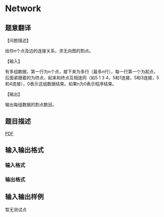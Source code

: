 # Network

## 题意翻译

【问题描述】

给你n个点及边的连接关系，求无向图的割点。

【输入】

有多组数据，第一行为n个点，接下来为多行（最多n行），每一行第一个为起点，后面紧跟着的为终点，起来和终点互相连同（如5 1 3 4，5和1连接，5和3连接，5和4连接），0表示这组数据结束。如果n为0表示程序结束。

【输出】

输出每组数据的割点数目。

## 题目描述

[problemUrl]: https://uva.onlinejudge.org/index.php?option=com_onlinejudge&Itemid=8&category=245&page=show_problem&problem=3505

[PDF](https://uva.onlinejudge.org/external/10/p1064.pdf)

## 输入输出格式

### 输入格式

### 输出格式

## 输入输出样例

暂无测试点

